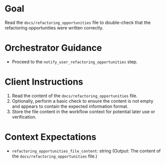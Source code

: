 # Goal
Read the `docs/refactoring_opportunities` file to double-check that the refactoring opportunities were written correctly.

# Orchestrator Guidance
*   Proceed to the `notify_user_refactoring_opportunities` step.

# Client Instructions
1.  Read the content of the `docs/refactoring_opportunities` file.
2.  Optionally, perform a basic check to ensure the content is not empty and appears to contain the expected information format.
3.  Store the file content in the workflow context for potential later use or verification.

# Context Expectations
*   `refactoring_opportunities_file_content`: string (Output: The content of the `docs/refactoring_opportunities` file.)
